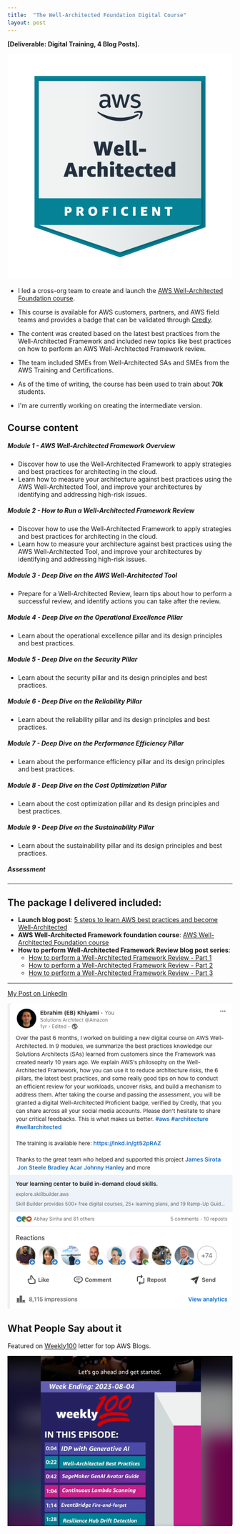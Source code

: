 ```yaml
---
title:  "The Well-Architected Foundation Digital Course"
layout: post
---
```

**[Deliverable: Digital Training, 4 Blog Posts].**

![wa](/assets/wa.png) 



* I led a cross-org team to create and launch the [AWS Well-Architected Foundation course](https://explore.skillbuilder.aws/learn/course/external/view/elearning/108/aws-well-architected-foundations).

* This course is available for AWS customers, partners, and AWS field teams and provides a badge that can be validated through [Credly](https://info.credly.com/).

* The content was created based on the latest best practices from the Well-Architected Framework and included new topics like best practices on how to perform an AWS Well-Architected Framework review.

* The team included SMEs from Well-Architected SAs and SMEs from the AWS Training and Certifications.

* As of the time of writing, the course has been used to train about **70k** students.

* I'm are currently working on creating the intermediate version.


## Course content

##### Module 1 - AWS Well-Architected Framework Overview
- Discover how to use the Well-Architected Framework to apply strategies and best practices for architecting in the cloud.
- Learn how to measure your architecture against best practices using the AWS Well-Architected Tool, and improve your architectures by identifying and addressing high-risk issues.

##### Module 2 - How to Run a Well-Architected Framework Review
- Discover how to use the Well-Architected Framework to apply strategies and best practices for architecting in the cloud.
- Learn how to measure your architecture against best practices using the AWS Well-Architected Tool, and improve your architectures by identifying and addressing high-risk issues.

##### Module 3 - Deep Dive on the AWS Well-Architected Tool
- Prepare for a Well-Architected Review, learn tips about how to perform a successful review, and identify actions you can take after the review.

##### Module 4 - Deep Dive on the Operational Excellence Pillar
- Learn about the operational excellence pillar and its design principles and best practices.

##### Module 5 - Deep Dive on the Security Pillar
- Learn about the security pillar and its design principles and best practices.

##### Module 6 - Deep Dive on the Reliability Pillar
- Learn about the reliability pillar and its design principles and best practices.

##### Module 7 - Deep Dive on the Performance Efficiency Pillar
- Learn about the performance efficiency pillar and its design principles and best practices.

##### Module 8 - Deep Dive on the Cost Optimization Pillar
- Learn about the cost optimization pillar and its design principles and best practices.

##### Module 9 - Deep Dive on the Sustainability Pillar
- Learn about the sustainability pillar and its design principles and best practices.

##### Assessment

***

## The package I delivered included:

- **Launch blog post**: [5 steps to learn AWS best practices and become Well-Architected](https://aws.amazon.com/blogs/training-and-certification/5-steps-to-learn-aws-best-practices-and-become-well-architected/)
- **AWS Well-Architected Framework foundation course**: [AWS Well-Architected Foundation course](https://explore.skillbuilder.aws/learn/course/external/view/elearning/108/aws-well-architected-foundations)
- **How to perform Well-Architected Framework Review blog post series**:
  - [How to perform a Well-Architected Framework Review - Part 1](https://aws.amazon.com/blogs/mt/how-to-perform-a-well-architected-framework-review-part1/)
  - [How to perform a Well-Architected Framework Review - Part 2](https://aws.amazon.com/blogs/mt/how-to-perform-a-well-architected-framework-review-part2/)
  - [How to perform a Well-Architected Framework Review - Part 3](https://aws.amazon.com/blogs/mt/how-to-perform-a-well-architected-framework-review-part3/)
 
***

[My Post on LinkedIn](https://www.linkedin.com/posts/eb-khiyami_your-learning-center-to-build-in-demand-cloud-activity-7084204478853246976-gtEj?utm_source=share&utm_medium=member_desktop)

![post](/assets/wa-post.png) 

## What People Say about it

Featured on [Weekly100](https://www.linkedin.com/posts/johnataws_weekly100-follow-episode30-activity-7094318774895443968-v8IU?utm_source=share&utm_medium=member_desktop) letter for top AWS Blogs.

![weekly](/assets/weekly.png) 
